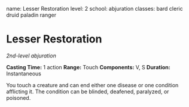 name: Lesser Restoration
level: 2
school: abjuration
classes: bard
         cleric
         druid
         paladin
         ranger

# Lesser Restoration
_2nd-level abjuration_

**Casting Time:** 1 action
**Range:** Touch
**Components:** V, S
**Duration:** Instantaneous

You touch a creature and can end either one disease or one condition afflicting it. The condition can be blinded, deafened, paralyzed, or poisoned.
